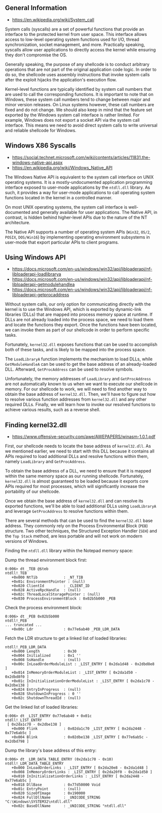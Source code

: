 ## General Information

- https://en.wikipedia.org/wiki/System_call

System calls (syscalls) are a set of powerful functions that provide an interface to the protected kernel from user space.
This interface allows access to low-level operating system functions used for I/O, thread synchronization, socket management, and more.
Practically speaking, syscalls allow user applications to directly access the kernel while ensuring they don't compromise the OS.

Generally speaking, the purpose of any shellcode is to conduct arbitrary operations that are not part of the original application code logic.
In order to do so, the shellcode uses assembly instructions that invoke system calls after the exploit hijacks the application's execution flow.

Kernel-level functions are typically identified by system call numbers that are used to call the corresponding functions.
It is important to note that on Windows, these system call numbers tend to change between major and minor version releases.
On Linux systems however, these call numbers are fixed and do not change.
We should also keep in mind that the feature set exported by the Windows system call interface is rather limited.
For example, Windows does not export a socket API via the system call interface.
This means we need to avoid direct system calls to write universal and reliable shellcode for Windows.

## Windows X86 Syscalls

- https://social.technet.microsoft.com/wiki/contents/articles/11831.the-windows-native-api.aspx
- https://en.wikipedia.org/wiki/Windows_Native_API

The Windows Native API is equivalent to the system call interface on UNIX operating systems.
It is a mostly-undocumented application programming interface exposed to user-mode applications by the `ntdll.dll` library.
As such, it provides a way for user-mode applications to call operating system functions located in the kernel in a controlled manner.

On most UNIX operating systems, the system call interface is well-documented and generally available for user applications. 
The Native API, in contrast, is hidden behind higher-level APIs due to the nature of the NT architecture.

The Native API supports a number of operating system APIs (`Win32`, `OS/2`, `POSIX`, `DOS/Win16`) by implementing operating environment subsystems in user-mode that export particular APIs to client programs.


## Using Windows API

- https://docs.microsoft.com/en-us/windows/win32/api/libloaderapi/nf-libloaderapi-loadlibrarya
- https://docs.microsoft.com/en-us/windows/win32/api/libloaderapi/nf-libloaderapi-getmodulehandlea
- https://docs.microsoft.com/en-us/windows/win32/api/libloaderapi/nf-libloaderapi-getprocaddress

Without system calls, our only option for communicating directly with the kernel is to use the Windows API, which is exported by dynamic-link libraries (DLLs) that are mapped into process memory space at runtime. 
If DLLs are not already loaded into the process space, we need to load them and locate the functions they export. 
Once the functions have been located, we can invoke them as part of our shellcode in order to perform specific tasks.

Fortunately, `kernel32.dll` exposes functions that can be used to accomplish both of these tasks, and is likely to be mapped into the process space.

The `LoadLibraryA` function implements the mechanism to load DLLs, while `GetModuleHandleA` can be used to get the base address of an already-loaded DLL. 
Afterward, `GetProcAddress` can be used to resolve symbols.

Unfortunately, the memory addresses of `LoadLibrary` and `GetProcAddress` are not automatically known to us when we want to execute our shellcode in memory.
For our shellcode to work, we will need to find another way to obtain the base address of `kernel32.dll`. 
Then, we'll have to figure out how to resolve various function addresses from `kernel32.dll` and any other required DLLs. 
Finally, we will learn how to invoke our resolved functions to achieve various results, such as a reverse shell.


## Finding kernel32.dll

- https://www.offensive-security.com/awe/AWEPAPERS/winasm-1.0.1.pdf

First, our shellcode needs to locate the base address of `kernel32.dll`.
As we mentioned earlier, we need to start with this DLL because it contains all APIs required to load additional DLLs and resolve functions within them, namely `LoadLibrary` and `GetProcAddress`.

To obtain the base address of a DLL, we need to ensure that it is mapped within the same memory space as our running shellcode.
Fortunately, `kernel32.dll` is almost guaranteed to be loaded because it exports core APIs required for most processes, which will significantly increase the portability of our shellcode.

Once we obtain the base address of `kernel32.dll` and can resolve its exported functions, we'll be able to load additional DLLs using `LoadLibraryA` and leverage `GetProcAddress` to resolve functions within them.

There are several methods that can be used to find the `kernel32.dll` base address. They commonly rely on the Process Environmental Block (`PEB`) structure. 
Two other techniques, the Structured Exception Handler (`SEH`) and the `Top Stack` method, are less portable and will not work on modern versions of Windows.


Finding the `ntdll.dll` library within the Notepad memory space:

Dump the thread environment block first:

```text
0:006> dt _TEB @$teb
ntdll!_TEB
   +0x000 NtTib            : _NT_TIB
   +0x01c EnvironmentPointer : (null) 
   +0x020 ClientId         : _CLIENT_ID
   +0x028 ActiveRpcHandle  : (null) 
   +0x02c ThreadLocalStoragePointer : (null) 
   +0x030 ProcessEnvironmentBlock : 0x02b5b000 _PEB
```

Check the process environment block:

```text
0:006> dt _PEB 0x02b5b000 
ntdll!_PEB
... truncated ...
   +0x00c Ldr              : 0x77e6ab40 _PEB_LDR_DATA
```

Fetch the LDR structure to get a linked list of loaded libraries:

```text
ntdll!_PEB_LDR_DATA
   +0x000 Length           : 0x30
   +0x004 Initialized      : 0x1 ''
   +0x008 SsHandle         : (null) 
   +0x00c InLoadOrderModuleList : _LIST_ENTRY [ 0x2da1d48 - 0x2dbd8e8 ]
   +0x014 InMemoryOrderModuleList : _LIST_ENTRY [ 0x2da1d50 - 0x2dbd8f0 ]
   +0x01c InInitializationOrderModuleList : _LIST_ENTRY [ 0x2da1c70 - 0x2dbe138 ]
   +0x024 EntryInProgress  : (null) 
   +0x028 ShutdownInProgress : 0 ''
   +0x02c ShutdownThreadId : (null) 
```

Get the linked list of loaded libraries:

```text
0:006> dt _LIST_ENTRY 0x77e6ab40 + 0x01c
ntdll!_LIST_ENTRY
 [ 0x2da1c70 - 0x2dbe138 ]
   +0x000 Flink            : 0x02da1c70 _LIST_ENTRY [ 0x2da2448 - 0x77e6ab5c ]
   +0x004 Blink            : 0x02dbe138 _LIST_ENTRY [ 0x77e6ab5c - 0x2dbd798 ]
```

Dump the library's base address of this entry:

```text
0:006> dt _LDR_DATA_TABLE_ENTRY (0x2da1c70 - 0x10)
ntdll!_LDR_DATA_TABLE_ENTRY
   +0x000 InLoadOrderLinks : _LIST_ENTRY [ 0x2da20e8 - 0x2da1d48 ]
   +0x008 InMemoryOrderLinks : _LIST_ENTRY [ 0x2da20f0 - 0x2da1d50 ]
   +0x010 InInitializationOrderLinks : _LIST_ENTRY [ 0x2da2448 - 0x77e6ab5c ]
   +0x018 DllBase          : 0x77d50000 Void
   +0x01c EntryPoint       : (null) 
   +0x020 SizeOfImage      : 0x190000
   +0x024 FullDllName      : _UNICODE_STRING "C:\Windows\SYSTEM32\ntdll.dll"
   +0x02c BaseDllName      : _UNICODE_STRING "ntdll.dll"
```














